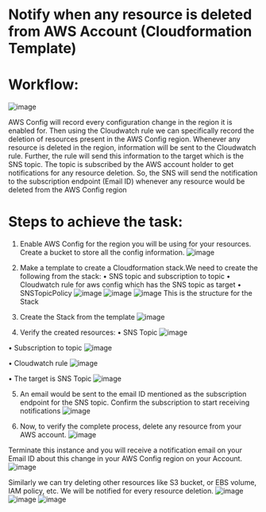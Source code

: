 # Notify when any resource is deleted from AWS Account (Cloudformation Template)
# Workflow: 
![image](https://user-images.githubusercontent.com/62890188/127000534-fccad471-a645-434a-86b1-3ac225ca0f27.png)

AWS Config will record every configuration change in the region it is enabled for. Then using the Cloudwatch rule we can specifically record the deletion of resources present in the AWS Config region. Whenever any resource is deleted in the region, information will be sent to the Cloudwatch rule. Further, the rule will send this information to the target which is the SNS topic. The topic is subscribed by the AWS account holder to get notifications for any resource deletion. So, the SNS will send the notification to the subscription endpoint (Email ID) whenever any resource would be deleted from the AWS Config region

# Steps to achieve the task:
1. Enable AWS Config for the region you will be using for your resources. Create a bucket to store all the config information. 
![image](https://user-images.githubusercontent.com/62890188/127000694-e458da26-b774-4f4a-9204-e781d90998da.png)

2. Make a template to create a Cloudformation stack.We need to create the following from the stack:
•	SNS topic and subscription to topic 
•	Cloudwatch rule for aws config which has the SNS topic as target
•	SNSTopicPolicy
 ![image](https://user-images.githubusercontent.com/62890188/127000766-d76fd1c5-6243-47e0-91ed-3cc22119bcb8.png)
![image](https://user-images.githubusercontent.com/62890188/127000783-a52913f6-b49f-416f-9612-d5ae0e354e33.png)
![image](https://user-images.githubusercontent.com/62890188/127000797-4220a4f1-353e-4bba-8ce3-7bd2921d6323.png) 
This is the structure for the Stack 
3. Create the Stack from the template 
 ![image](https://user-images.githubusercontent.com/62890188/127000840-624f3650-cb76-4e3c-bb33-f08362b8e94b.png)

4. Verify the created resources:
•	SNS Topic
 ![image](https://user-images.githubusercontent.com/62890188/127000873-3cdf258c-1c5f-4924-83ac-40e916a75a76.png)

•	Subscription to topic
 ![image](https://user-images.githubusercontent.com/62890188/127000888-dbb4b5cd-b890-44a2-b074-0ee42f9996ae.png)

•	Cloudwatch rule
 ![image](https://user-images.githubusercontent.com/62890188/127000900-01565805-c0b7-4f82-9841-d6f270fa356f.png)

•	The target is SNS Topic 
 ![image](https://user-images.githubusercontent.com/62890188/127000922-2385073d-e7d7-48aa-a102-e285c57b1c6c.png)

5. An email would be sent to the email ID mentioned as the subscription endpoint for the SNS topic. Confirm the subscription to start receiving notifications
 ![image](https://user-images.githubusercontent.com/62890188/127000951-01d8cba7-be28-46dd-83a8-b72f06419acd.png)

6. Now, to verify the complete process, delete any resource from your AWS account.
 ![image](https://user-images.githubusercontent.com/62890188/127000969-bc7ada10-4673-4c1e-aa79-dc8e043e06f2.png)

Terminate this instance and you will receive a notification email on your Email ID about this change in your AWS Config region on your Account. 
 ![image](https://user-images.githubusercontent.com/62890188/127001000-c2665e77-2643-4434-8ed4-5f06972db32a.png)

Similarly we can try deleting other resources like S3 bucket, or EBS volume, IAM policy, etc. We will be notified for every resource deletion. 
![image](https://user-images.githubusercontent.com/62890188/127001019-d4c43913-4368-4d53-9d69-e72322059090.png)
![image](https://user-images.githubusercontent.com/62890188/127001053-dac6e11b-f833-4dd0-b6eb-cab88cb786c6.png)
![image](https://user-images.githubusercontent.com/62890188/127001067-099386a4-6ef3-4fea-b489-158028b1f0b8.png)

